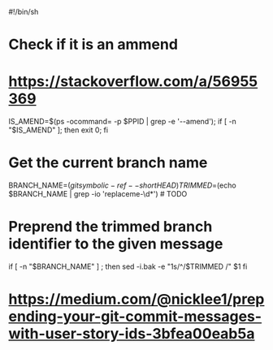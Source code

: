 #!/bin/sh
# Check if it is an ammend
# https://stackoverflow.com/a/56955369
IS_AMEND=$(ps -ocommand= -p $PPID | grep -e '--amend');
if [ -n "$IS_AMEND" ]; then
  exit 0;
fi

# Get the current branch name
BRANCH_NAME=$(git symbolic-ref --short HEAD)
TRIMMED=$(echo $BRANCH_NAME | grep -io 'replaceme-\d*') # TODO

# Preprend the trimmed branch identifier to the given message
if [ -n "$BRANCH_NAME" ] ; then
  sed -i.bak -e "1s/^/$TRIMMED /" $1
fi

# https://medium.com/@nicklee1/prepending-your-git-commit-messages-with-user-story-ids-3bfea00eab5a
